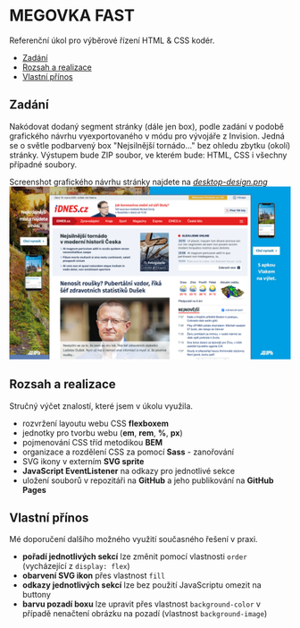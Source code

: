 # MEGOVKA FAST

Referenční úkol pro výběrové řízení HTML & CSS kodér.

- [Zadání](#Zadání)
- [Rozsah a realizace](#Rozsah-a-realizace)
- [Vlastní přínos](#Vlastní-přínos)


## Zadání
Nakódovat dodaný segment stránky (dále jen box), podle zadání v podobě grafického návrhu vyexportovaného v módu pro vývojáře z Invision. Jedná se o světle podbarvený box "Nejsilnější tornádo..." bez ohledu zbytku (okolí) stránky.
Výstupem bude ZIP soubor, ve kterém bude: HTML, CSS i všechny případné soubory.

Screenshot grafického návrhu stránky najdete na *[desktop-design.png](./design/desktop-design.png)*
![screenshot](./design/desktop-design.png)


## Rozsah a realizace

Stručný výčet znalostí, které jsem v úkolu využila.

- rozvržení layoutu webu CSS **flexboxem**
- jednotky pro tvorbu webu (**em**, **rem**, **%**, **px**)
- pojmenování CSS tříd metodikou **BEM**
- organizace a rozdělení CSS za pomocí **Sass** - zanořování
- SVG ikony v externím **SVG sprite**
- **JavaScript EventListener** na odkazy pro jednotlivé sekce
- uložení souborů v repozitáři na **GitHub** a jeho publikování na **GitHub Pages**


## Vlastní přínos

Mé doporučení dalšího možného využití současného řešení v praxi.

- **pořadí jednotlivých sekcí** lze změnit pomocí vlastnosti `order` (vycházející z `display: flex`)
- **obarvení SVG ikon** přes vlastnost `fill`
- **odkazy jednotlivých sekcí** lze bez použití JavaScriptu omezit na buttony
- **barvu pozadí boxu** lze upravit přes vlastnost `background-color` v případě nenačtení obrázku na pozadí (vlastnost `background-image`)